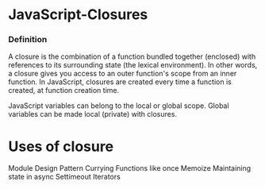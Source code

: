 # JavaScript-Closures

### Definition
  A closure is the combination of a function bundled together (enclosed) with references to its surrounding state (the lexical environment). 
  In other words, a closure gives you access to an outer function's scope from an inner function. 
  In JavaScript, closures are created every time a function is created, at function creation time.
  
  JavaScript variables can belong to the local or global scope.
  Global variables can be made local (private) with closures.
  
# Uses of closure
  Module Design Pattern
  Currying
  Functions like once
  Memoize
  Maintaining state in async
  Settimeout 
  Iterators
